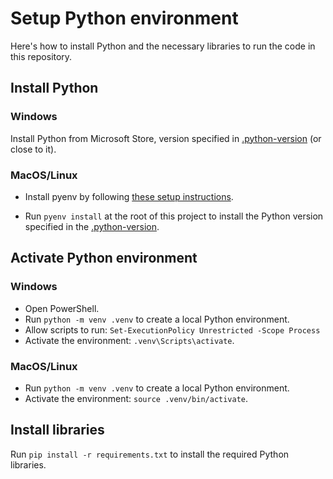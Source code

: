 # Setup Python environment

Here's how to install Python and the necessary libraries to run the code in this repository.

## Install Python

### Windows

Install Python from Microsoft Store, version specified in [.python-version](/.python-version) (or close to it).

### MacOS/Linux

* Install pyenv by following [these setup instructions](https://github.com/pyenv/pyenv?tab=readme-ov-file#installation).

* Run `pyenv install` at the root of this project to install the Python version specified in the  [.python-version](/.python-version).


## Activate Python environment

### Windows

* Open PowerShell.
* Run `python -m venv .venv` to create a local Python environment.
* Allow scripts to run: `Set-ExecutionPolicy Unrestricted -Scope Process`
* Activate the environment: `.venv\Scripts\activate`.

### MacOS/Linux

* Run `python -m venv .venv` to create a local Python environment.
* Activate the environment: `source .venv/bin/activate`.

## Install libraries

Run `pip install -r requirements.txt` to install the required Python libraries.
